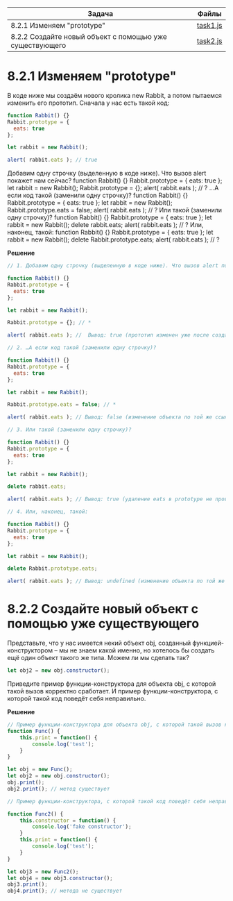 | Задача | Файлы |
| --- | --- |
| 8.2.1 Изменяем "prototype" | [task1.js](task1.js) |
| 8.2.2 Создайте новый объект с помощью уже существующего | [task2.js](task2.js) |

# 8.2.1 Изменяем "prototype"
В коде ниже мы создаём нового кролика new Rabbit, а потом пытаемся изменить его прототип.
Сначала у нас есть такой код:
```javascript
function Rabbit() {}
Rabbit.prototype = {
  eats: true
};

let rabbit = new Rabbit();

alert( rabbit.eats ); // true
```
Добавим одну строчку (выделенную в коде ниже). Что вызов alert покажет нам сейчас?
function Rabbit() {} Rabbit.prototype = { eats: true }; let rabbit = new Rabbit(); Rabbit.prototype = {}; alert( rabbit.eats ); // ?
…А если код такой (заменили одну строчку)?
function Rabbit() {} Rabbit.prototype = { eats: true }; let rabbit = new Rabbit(); Rabbit.prototype.eats = false; alert( rabbit.eats ); // ?
Или такой (заменили одну строчку)?
function Rabbit() {} Rabbit.prototype = { eats: true }; let rabbit = new Rabbit(); delete rabbit.eats; alert( rabbit.eats ); // ?
Или, наконец, такой:
function Rabbit() {} Rabbit.prototype = { eats: true }; let rabbit = new Rabbit(); delete Rabbit.prototype.eats; alert( rabbit.eats ); // ?

**Решение**
```javascript
// 1. Добавим одну строчку (выделенную в коде ниже). Что вызов alert покажет нам сейчас?

function Rabbit() {}
Rabbit.prototype = {
  eats: true
};

let rabbit = new Rabbit();

Rabbit.prototype = {}; // *

alert( rabbit.eats ); //  Вывод: true (прототип изменен уже после создания объекта, ссылка сохраняется у rabbit)

// 2. …А если код такой (заменили одну строчку)?

function Rabbit() {}
Rabbit.prototype = {
  eats: true
};

let rabbit = new Rabbit();

Rabbit.prototype.eats = false; // *

alert( rabbit.eats ); // Вывод: false (изменение объекта по той же ссылке для всех)

// 3. Или такой (заменили одну строчку)?

function Rabbit() {}
Rabbit.prototype = {
  eats: true
};

let rabbit = new Rabbit();

delete rabbit.eats;

alert( rabbit.eats ); // Вывод: true (удаление eats в prototype не произойдет)

// 4. Или, наконец, такой:

function Rabbit() {}
Rabbit.prototype = {
  eats: true
};

let rabbit = new Rabbit();

delete Rabbit.prototype.eats;

alert( rabbit.eats ); // Вывод: undefined (изменение объекта по той же ссылке для всех)
```

# 8.2.2 Создайте новый объект с помощью уже существующего
Представьте, что у нас имеется некий объект obj, созданный функцией-конструктором – мы не знаем какой именно, но хотелось бы создать ещё один объект такого же типа.
Можем ли мы сделать так?
```javascript
let obj2 = new obj.constructor();
```
Приведите пример функции-конструктора для объекта obj, с которой такой вызов корректно сработает. И пример функции-конструктора, с которой такой код поведёт себя неправильно.

**Решение**
```javascript
// Пример функции-конструктора для объекта obj, с которой такой вызов корректно сработает.
function Func() {
	this.print = function() {
		console.log('test');
	}
}

let obj = new Func();
let obj2 = new obj.constructor();
obj.print();
obj2.print(); // метод существует

// Пример функции-конструктора, с которой такой код поведёт себя неправильно

function Func2() {
	this.constructor = function() {
		console.log('fake constructor');
	}
	this.print = function() {
		console.log('test');
	}
}

let obj3 = new Func2();
let obj4 = new obj3.constructor();
obj3.print();
obj4.print(); // метода не существует
```


